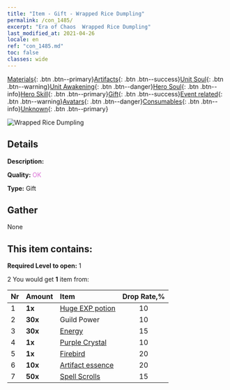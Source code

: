 ```yaml
---
title: "Item - Gift - Wrapped Rice Dumpling"
permalink: /con_1485/
excerpt: "Era of Chaos  Wrapped Rice Dumpling"
last_modified_at: 2021-04-26
locale: en
ref: "con_1485.md"
toc: false
classes: wide
---
```

 [Materials](/Items/){: .btn .btn--primary}[Artifacts](/Items/Artifacts/){: .btn .btn--success}[Unit Soul](/Items/UnitSoul/){: .btn .btn--warning}[Unit Awakening](/Items/UnitAwakening/){: .btn .btn--danger}[Hero Soul](/Items/HeroSoul/){: .btn .btn--info}[Hero Skill](/Items/HeroSkill/){: .btn .btn--primary}[Gift](/Items/Gift/){: .btn .btn--success}[Event related](/Items/Events/){: .btn .btn--warning}[Avatars](/Items/Avatars/){: .btn .btn--danger}[Consumables](/Items/Consumables/){: .btn .btn--info}[Unknown](/Items/Unknown/){: .btn .btn--primary}

 ![Wrapped Rice Dumpling](/images/t/i_907099.png)

## Details
 **Description:** 

 **Quality:** <span style="color: #DA70D6">OK</span>

 **Type:** Gift

## Gather

  None

## This item contains:

 **Required Level to open:** 1

 2 You would get **1** item  from:

  | Nr | Amount |     Item    | Drop Rate,% |
  |:---|:-------|:------------|:---------:|
  | 1 |  **1x** | [Huge EXP potion](/Items/con_703/) | 10 | 
  | 2 |  **30x** | Guild Power | 10 | 
  | 3 |  **30x** | [Energy](/Items/con_900/) | 15 | 
  | 4 |  **1x** | [Purple Crystal](/Items/con_720/) | 10 | 
  | 5 |  **1x** | [Firebird](/Items/unt_268/) | 20 | 
  | 6 |  **10x** | [Artifact essence](/Items/con_905/) | 20 | 
  | 7 |  **50x** | [Spell Scrolls](/Items/con_694/) | 15 | 
